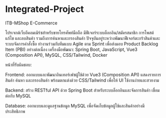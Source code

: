 # Integrated-Project

ITB-MShop E-Commerce

โปรเจกต์เว็บอีคอมเมิร์ซสำหรับขายโทรศัพท์มือถือ มีฟีเจอร์ระบบล็อกอิน/สมัครสมาชิก การโพสต์ แก้ไข และลบสินค้า รวมถึงการค้นหาและกรองสินค้า ปัจจุบันอยู่ระหว่างพัฒนาฟีเจอร์ตะกร้าสินค้าและระบบจัดการคำสั่งซื้อ
ทำงานร่วมกับทีมแบบ Agile ตาม Sprint เพื่อส่งมอบ Product Backlog Item (PBI) อย่างต่อเนื่อง
เครื่องมือพัฒนา: Spring Boot, JavaScript, Vue3 (Composition API), MySQL, CSS/Tailwind, Docker

หน้าที่รับผิดชอบ:

Frontend: ออกแบบและพัฒนาอินเทอร์เฟซผู้ใช้ด้วย Vue3 (Composition API) แสดงรายการสินค้า ค้นหา และกรองสินค้า พร้อมตกแต่งด้วย CSS/Tailwind เพื่อให้ UI ใช้งานง่ายและสวยงาม

Backend: สร้าง RESTful API ด้วย Spring Boot สำหรับระบบล็อกอินและจัดการสินค้า เชื่อมต่อกับ MySQL

Database: ออกแบบและดูแลฐานข้อมูล MySQL เพื่อจัดเก็บข้อมูลผู้ใช้และสินค้าอย่างมีประสิทธิภาพ
